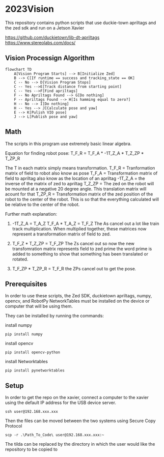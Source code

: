 # 2023Vision
This repository contains python scripts that use duckie-town apriltags and the zed sdk and run on a Jetson Xavier

https://github.com/duckietown/lib-dt-apriltags
https://www.stereolabs.com/docs/

## Vision Processign Algorithm
```mermaid
flowchart TD
    A[Vision Program Starts] --> B[Initialize Zed]
    B --> C[If runtime == success and tracking_state == OK]
    C -- No --> D[Vision Program Stops]
    C -- Yes -->E[Track distance from starting point]
    C -- Yes -->F[Find apriltags]
    F -- No Apriltags Found --> G[Do nothing]
    F -- Apriltags Found --> H[Is hamming equal to zero?]
    H -- No --> I[Do nothing]
    H -- Yes --> J[Calculate pose and yaw]
    E --> K[Pulish VIO pose]
    J --> L[Publish pose and yaw]

```

## Math
The scripts in this program use extremely basic linear algebra.

Equation for finding robot pose:
T_F_R = T_F_A * -1T_Z_A * T_Z_ZP * T_ZP_R

The T in each matrix simply means transformation.
T_F_R = Tranformation matrix of field to robot also know as pose
T_F_A = Transformation matrix of field to apriltag also know as the location of an apriltag
-1T_Z_A = the inverse of the matrix of zed to apriltag
T_Z_ZP = The zed on the robot will be mounted at a negative 20 degree angle. This translation matrix will acount for that
T_ZP_R = Transformation matrix of the zed position of the robot to the center of the robot. This is so that the everything calculated will be relative to the center of the robot.

Further math explanation:
1. -1T_Z_A = T_A_Z
   T_F_A * T_A_Z = T_F_Z
   The As cancel out a lot like train track multiplication. When multiplied together, these matrices now represent a transformation matrix of field to zed.

2. T_F_Z * T_Z_ZP = T_F_ZP
   The Zs cancel out so now the new transfomration matrix represents field to zed prime
   the word prime is added to something to show that something has been translated or rotated.

3. T_F_ZP * T_ZP_R = T_F_R
   the ZPs cancel out to get the pose.

## Prerequisites
In order to use these scripts, the Zed SDK, duckietown apriltags, numpy, opencv, and RobotPy NetworkTables must be installed on the device or computer that will be using them.

They can be installed by running the commands:

install numpy
```
pip install numpy
```

install opencv
```
pip install opencv-python
```

install Networktables
```
pip install pynetworktables
```
## Setup
In order to get the repo on the xavier, connect a computer to the xavier using the default IP address for the USB device 
server.
```
ssh user@192.168.xxx.xxx
```
Then the files can be moved between the two systems using Secure Copy Protocol
```
scp -r .\Path_To_Code\ user@192.168.xxx.xxx:~
```
The tilda can be replaced by the directory in which the user would like the repository to be copied to



